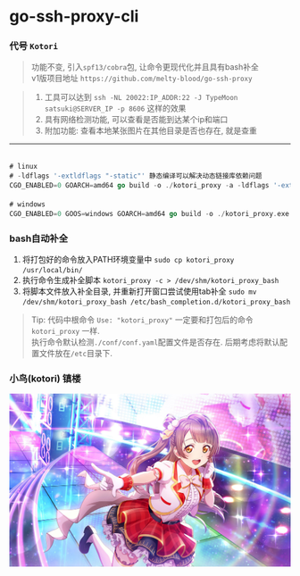 
# go-ssh-proxy-cli

### 代号 `Kotori`
> 功能不变, 引入`spf13/cobra`包, 让命令更现代化并且具有bash补全 <br/>
> v1版项目地址 `https://github.com/melty-blood/go-ssh-proxy`

> 1. 工具可以达到 `ssh -NL 20022:IP_ADDR:22 -J TypeMoon satsuki@SERVER_IP -p 8606` 这样的效果
> 2. 具有网络检测功能, 可以查看是否能到达某个ip和端口
> 3. 附加功能: 查看本地某张图片在其他目录是否也存在, 就是查重

------


```go

# linux
# -ldflags '-extldflags "-static"' 静态编译可以解决动态链接库依赖问题
CGO_ENABLED=0 GOARCH=amd64 go build -o ./kotori_proxy -a -ldflags '-extldflags "-static"' kotori.go

# windows
CGO_ENABLED=0 GOOS=windows GOARCH=amd64 go build -o ./kotori_proxy.exe -a -ldflags '-extldflags "-static"' kotori.go

```

### bash自动补全
1. 将打包好的命令放入PATH环境变量中 `sudo cp kotori_proxy /usr/local/bin/`
2. 执行命令生成补全脚本 `kotori_proxy -c > /dev/shm/kotori_proxy_bash`
3. 将脚本文件放入补全目录, 并重新打开窗口尝试使用tab补全 `sudo mv /dev/shm/kotori_proxy_bash /etc/bash_completion.d/kotori_proxy_bash`

> Tip: 代码中根命令 `Use: "kotori_proxy"` 一定要和打包后的命令 `kotori_proxy` 一样. <br/>
> 执行命令默认检测`./conf/conf.yaml`配置文件是否存在. 后期考虑将默认配置文件放在`/etc`目录下.

### 小鸟(kotori) 镇楼
![./lovelive.jpg](./lovelive.jpg)

